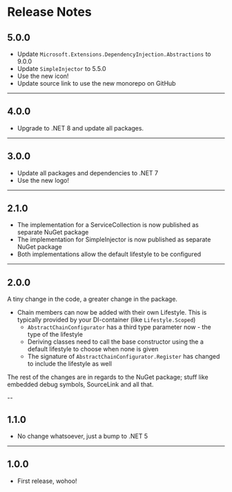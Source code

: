 # Release Notes

## 5.0.0

- Update `Microsoft.Extensions.DependencyInjection.Abstractions` to 9.0.0
- Update `SimpleInjector` to 5.5.0
- Use the new icon!
- Update source link to use the new monorepo on GitHub

---

## 4.0.0

- Upgrade to .NET 8 and update all packages.

---

## 3.0.0

- Update all packages and dependencies to .NET 7
- Use the new logo!

---

## 2.1.0

- The implementation for a ServiceCollection is now published as separate NuGet package
- The implementation for SimpleInjector is now published as separate NuGet package
- Both implementations allow the default lifestyle to be configured

---

## 2.0.0

A tiny change in the code, a greater change in the package.

- Chain members can now be added with their own Lifestyle. This is typically provided by your DI-container (like `Lifestyle.Scoped`)
  - `AbstractChainConfigurator` has a third type parameter now - the type of the lifestyle
  - Deriving classes need to call the base constructor using the a default lifestyle to choose when none is given
  - The signature of `AbstractChainConfigurator.Register` has changed to include the lifestyle as well

The rest of the changes are in regards to the NuGet package; stuff like embedded debug symbols, SourceLink and all that.

--

## 1.1.0

- No change whatsoever, just a bump to .NET 5

---

## 1.0.0

- First release, wohoo!
